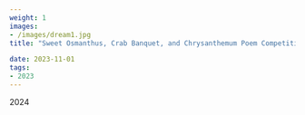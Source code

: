 ```yaml
---
weight: 1
images:
- /images/dream1.jpg
title: "Sweet Osmanthus, Crab Banquet, and Chrysanthemum Poem Competition"

date: 2023-11-01
tags:
- 2023
---
```

2024

